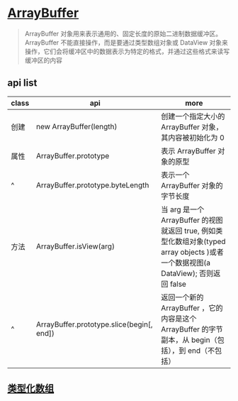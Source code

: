 # [ArrayBuffer](https://developer.mozilla.org/zh-CN/docs/Web/JavaScript/Reference/Global_Objects/ArrayBuffer)

> ArrayBuffer 对象用来表示通用的、固定长度的原始二进制数据缓冲区。ArrayBuffer 不能直接操作，而是要通过类型数组对象或 DataView 对象来操作，它们会将缓冲区中的数据表示为特定的格式，并通过这些格式来读写缓冲区的内容

## api list

| class | api                                       | more                                                                                                                               |
| ----- | ----------------------------------------- | ---------------------------------------------------------------------------------------------------------------------------------- |
| 创建  | new ArrayBuffer(length)                   | 创建一个指定大小的 ArrayBuffer 对象，其内容被初始化为 0                                                                            |
| 属性  | ArrayBuffer.prototype                     | 表示 ArrayBuffer 对象的原型                                                                                                        |
| ^     | ArrayBuffer.prototype.byteLength          | 表示一个 ArrayBuffer 对象的字节长度                                                                                                |
| 方法  | ArrayBuffer.isView(arg)                   | 当 arg 是一个 ArrayBuffer 的视图就返回 true, 例如类型化数组对象(typed array objects )或者 一个数据视图(a DataView); 否则返回 false |
| ^     | ArrayBuffer.prototype.slice(begin[, end]) | 返回一个新的 ArrayBuffer ，它的内容是这个 ArrayBuffer 的字节副本，从 begin（包括），到 end（不包括）                               |

## [类型化数组](https://developer.mozilla.org/zh-CN/docs/Web/JavaScript/Typed_arrays)
